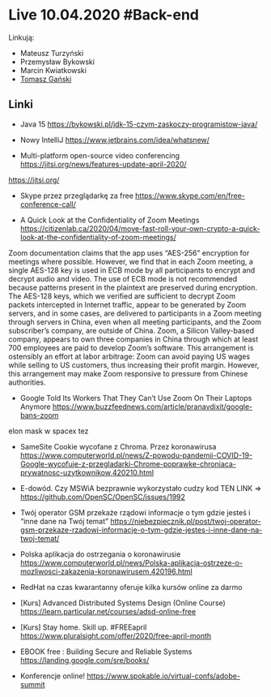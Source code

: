# Live 10.04.2020 #Back-end

Linkują:
- Mateusz Turzyński
- Przemysław Bykowski
- Marcin Kwiatkowski
- [Tomasz Gański](https://www.linkedin.com/in/tomaszganski)

## Linki

* Java 15
  https://bykowski.pl/jdk-15-czym-zaskoczy-programistow-java/

* Nowy IntelliJ
  https://www.jetbrains.com/idea/whatsnew/

* Multi-platform open-source video conferencing
  https://jitsi.org/news/features-update-april-2020/

https://jitsi.org/

* Skype przez przeglądarkę za free
  https://www.skype.com/en/free-conference-call/

* A Quick Look at the Confidentiality of Zoom Meetings
  https://citizenlab.ca/2020/04/move-fast-roll-your-own-crypto-a-quick-look-at-the-confidentiality-of-zoom-meetings/


Zoom documentation claims that the app uses “AES-256” encryption for meetings where possible. However, we find that in each Zoom meeting, a single AES-128 key is used in ECB mode by all participants to encrypt and decrypt audio and video. The use of ECB mode is not recommended because patterns present in the plaintext are preserved during encryption.
The AES-128 keys, which we verified are sufficient to decrypt Zoom packets intercepted in Internet traffic, appear to be generated by Zoom servers, and in some cases, are delivered to participants in a Zoom meeting through servers in China, even when all meeting participants, and the Zoom subscriber’s company, are outside of China.
Zoom, a Silicon Valley-based company, appears to own three companies in China through which at least 700 employees are paid to develop Zoom’s software. This arrangement is ostensibly an effort at labor arbitrage: Zoom can avoid paying US wages while selling to US customers, thus increasing their profit margin. However, this arrangement may make Zoom responsive to pressure from Chinese authorities.

* Google Told Its Workers That They Can’t Use Zoom On Their Laptops Anymore
  https://www.buzzfeednews.com/article/pranavdixit/google-bans-zoom

elon mask w spacex tez

* SameSite Cookie wycofane z Chroma. Przez koronawirusa
  https://www.computerworld.pl/news/Z-powodu-pandemii-COVID-19-Google-wycofuje-z-przegladarki-Chrome-poprawke-chroniaca-prywatnosc-uzytkownikow,420210.html

* E-dowód. Czy MSWiA bezprawnie wykorzystało cudzy kod
  TEN LINK => https://github.com/OpenSC/OpenSC/issues/1992


* Twój operator GSM przekaże rządowi informacje o tym gdzie jesteś i “inne dane na Twój temat”
  https://niebezpiecznik.pl/post/twoj-operator-gsm-przekaze-rzadowi-informacje-o-tym-gdzie-jestes-i-inne-dane-na-twoj-temat/

* Polska aplikacja do ostrzegania o koronawirusie
  https://www.computerworld.pl/news/Polska-aplikacja-ostrzeze-o-mozliwosci-zakazenia-koronawirusem,420196.html

* RedHat na czas kwarantanny oferuje kilka kursów online za darmo
* [Kurs] Advanced Distributed Systems Design (Online Course)
  https://learn.particular.net/courses/adsd-online-free

* [Kurs] Stay home. Skill up. #FREEapril
  https://www.pluralsight.com/offer/2020/free-april-month

* EBOOK free : Building Secure and Reliable Systems
  https://landing.google.com/sre/books/

* Konferencje online!
  https://www.spokable.io/virtual-confs/adobe-summit
